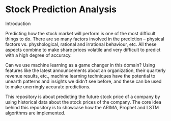 # Stock Prediction Analysis

Introduction

Predicting how the stock market will perform is one of the most difficult things to do. There are so many factors involved in the prediction – 
physical factors vs. physhological, rational and irrational behaviour, etc. All these aspects combine to make share prices volatile and very 
difficult to predict with a high degree of accuracy.

Can we use machine learning as a game changer in this domain? Using features like the latest announcements about an organization, their 
quarterly revenue results, etc., machine learning techniques have the potential to unearth patterns and insights we didn’t see before, and 
these can be used to make unerringly accurate predictions.

This repository is about predicting the future stock price of a company by using historical data about the stock prices of the company. The core idea behind this repository is to showcase how the ARIMA, Prophet and LSTM algorithms are implemented.



